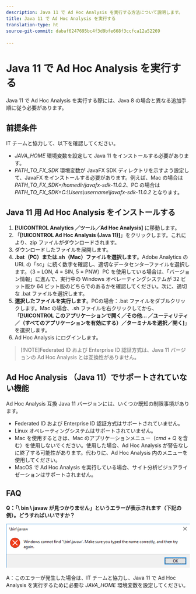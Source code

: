 ```yaml
---
description: Java 11 で Ad Hoc Analysis を実行する方法について説明します。
title: Java 11 で Ad Hoc Analysis を実行する
translation-type: ht
source-git-commit: dabaf6247695bc4f3d9bfe668f3ccfca12a52269

---
```



# Java 11 で Ad Hoc Analysis を実行する

Java 11 で Ad Hoc Analysis を実行する際には、Java 8 の場合と異なる追加手順に従う必要があります。

## 前提条件

IT チームと協力して、以下を確認してください。

* *JAVA_HOME* 環境変数を設定して Java 11 をインストールする必要があります。
* *PATH_TO_FX_SDK* 環境変数が JavaFX SDK ディレクトリを示すよう設定して、JavaFX をインストールする必要があります。例えば、Mac の場合は *PATH_TO_FX_SDK=/homedir/javafx-sdk-11.0.2*、PC の場合は *PATH_TO_FX_SDK=C:\Users\username\javafx-sdk-11.0.2* となります。

## Java 11 用 Ad Hoc Analysis をインストールする

1. **[!UICONTROL Analytics ／ツール／Ad Hoc Analysis]** に移動します。
1. 「**[!UICONTROL Ad Hoc Analysis (Java 11)]**」をクリックします。これにより、zip ファイルがダウンロードされます。
1. ダウンロードしたファイルを展開します。
1. **.bat（PC）または.sh（Mac）ファイルを選択します**。Adobe Analytics の URL の「sc」に続く数字を確認し、適切なデータセンターファイルを選択します。（3 = LON, 4 = SIN, 5 = PNW）PC を使用している場合は、「バージョン情報」に進んで、実行中の Windows オペレーティングシステムが 32 ビット版か 64 ビット版のどちらでのあるかを確認してください。次に、適切な .bat ファイルを選択します。
1. **選択したファイルを実行します**。PCの場合：.bat ファイルをダブルクリックします。Mac の場合、.sh ファイルを右クリックしてから、「**[!UICONTROL このアプリケーションで開く／その他... ／ユーティリティ／（すべてのアプリケーションを有効にする）／ターミナルを選択／開く]**」を選択します。
1. Ad Hoc Analysis にログインします。

>[!NOTE]Federated ID および Enterprise ID 認証方式は、Java 11 バージョンの Ad Hoc Analysis とは互換性がありません。

## Ad Hoc Analysis （Java 11）でサポートされていない機能

Ad Hoc Analysis 互換 Java 11 バージョンには、いくつか既知の制限事項があります。

* Federated ID および Enterprise ID 認証方式はサポートされていません。
* Linux オペレーティングシステムはサポートされていません。
* Mac を使用するときは、Mac のアプリケーションメニュー（*cmd + Q* を含む）を使用しないでください。使用した場合、Ad Hoc Analysis が警告なしに終了する可能性があります。代わりに、Ad Hoc Analysis 内のメニューを使用してください。
* MacOS で Ad Hoc Analysis を実行している場合、サイト分析ビジュアライゼーションはサポートされません。

## FAQ

**Q：「\ bin \ javaw が見つかりません」というエラーが表示されます（下記の例）。どうすればいいですか？**

![](/help/analyze/ad-hoc-analysis/assets/error-java.png)

A：このエラーが発生した場合は、IT チームと協力し、Java 11 で Ad Hoc Analysis を実行するために必要な *JAVA_HOME* 環境変数を設定してください。
